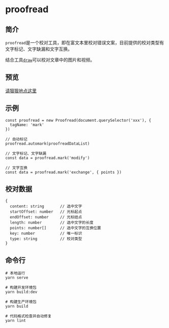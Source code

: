 # proofread

## 简介
`proofread`是一个校对工具，即在富文本里校对错误文案，目前提供的校对类型有文字标记、文字缺漏和文字互换。

结合工具[`draw`](https://github.com/luobin01/draw)可以校对文章中的图片和视频。

## 预览

[请狠狠地点这里](https://luobin01.github.io/proofread/examples/umd/)

## 示例

````
const proofread = new Proofread(document.querySelector('xxx'), {
  tagName: 'mark'
})

// 自动标记
proofread.automark(proofreadDataList)

// 文字标记、文字缺漏
const data = proofread.mark('modify')

// 文字互换
const data = proofread.mark('exchange', { points })
````

## 校对数据

````
{
  content: string       // 选中文字
  startOffset: number   // 光标起点
  endOffset: number     // 光标结点
  length: number        // 选中文字的长度
  points: number[]      // 选中文字的互换位置
  key: number           // 唯一标识
  type: string          // 校对类型
}
````

## 命令行

````
# 本地运行
yarn serve

# 构建开发环境包
yarn build:dev

# 构建生产环境包
yarn build

# 代码格式检查并自动修复
yarn lint
````
